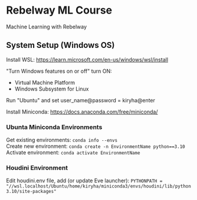 # Rebelway ML Course
Machine Learning with Rebelway

## System Setup (Windows OS)

Install WSL: https://learn.microsoft.com/en-us/windows/wsl/install

"Turn Windows features on or off" turn ON:

- Virtual Machine Platform
- Windows Subsystem for Linux

Run "Ubuntu" and set user_name@password = kiryha@enter

Install Miniconda:
https://docs.anaconda.com/free/miniconda/

### Ubunta Miniconda Environments 

Get existing environments: `conda info --envs`  
Create new environment: `conda create -n EnvironmentName python==3.10`
Activate environment: `conda activate EnvironmentName`

### Houdini Environment
Edit houdini.env file, add (or update Eve launcher):
`PYTHONPATH = "//wsl.localhost/Ubuntu/home/kiryha/miniconda3/envs/houdini/lib/python3.10/site-packages"`